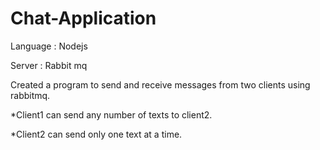 # Chat-Application

Language : Nodejs

Server : Rabbit mq

Created a program to send and receive messages from two clients using rabbitmq. 

*Client1 can send any number of texts to client2.

*Client2 can send only one text at a time.
